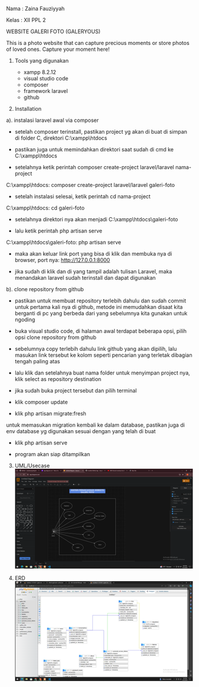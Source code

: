 Nama : Zaina Fauziyyah

Kelas : XII PPL 2

WEBSITE GALERI FOTO (GALERYOUS)

This is a photo website that can capture precious moments or store photos of loved ones. Capture your moment here!

1. Tools yang digunakan
   - xampp 8.2.12
   - visual studio code
   - composer
   - framework laravel
   - github

2. Installation
   
a). instalasi laravel awal via composer

- setelah composer terinstall, pastikan project yg akan di buat di simpan di folder C, direktori C:\xampp\htdocs
  
- pastikan juga untuk memindahkan direktori saat sudah di cmd ke C:\xampp\htdocs
  
- setelahnya ketik perintah composer create-project laravel/laravel nama-project

C:\xampp\htdocs: composer create-project laravel/laravel galeri-foto

- setelah instalasi selesai, ketik perintah cd nama-project

C:\xampp\htdocs: cd galeri-foto

- setelahnya direktori nya akan menjadi C:\xampp\htdocs\galeri-foto
  
- lalu ketik perintah php artisan serve
  
C:\xampp\htdocs\galeri-foto: php artisan serve

- maka akan keluar link port yang bisa di klik dan membuka nya di browser, port nya:
http://127.0.0.1:8000

- jika sudah di klik dan di yang tampil adalah tulisan Laravel, maka menandakan laravel sudah terinstall dan dapat digunakan

b). clone repository from github

- pastikan untuk membuat repository terlebih dahulu dan sudah commit untuk pertama kali nya di github, metode ini memudahkan disaat kita berganti di pc yang berbeda dari yang sebelumnya kita gunakan untuk ngoding

- buka visual studio code, di halaman awal terdapat beberapa opsi, pilih opsi clone repository from github

- sebelumnya copy terlebih dahulu link github yang akan dipilih, lalu masukan link tersebut ke kolom seperti pencarian yang terletak dibagian tengah paling atas

- lalu klik dan setelahnya buat nama folder untuk menyimpan project nya, klik select as repository destination

- jika sudah buka project tersebut dan pilih terminal

- klik composer update

- klik php artisan migrate:fresh

untuk memasukan migration kembali ke dalam database, pastikan juga di env database yg digunakan sesuai dengan yang telah di buat

- klik php artisan serve

- program akan siap ditampilkan
   
3. UML/Usecase
   ![alt text](https://github.com/zainafauziyyah/galerifoto/blob/main/Screenshot%20(2).png?raw=true)

4. ERD
   ![alt text](https://github.com/zainafauziyyah/galerifoto/blob/main/public/Screenshot%20(1).png?raw=true)
